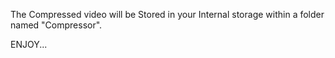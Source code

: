 The Compressed video will be Stored in your Internal storage within a folder named "Compressor".

ENJOY...